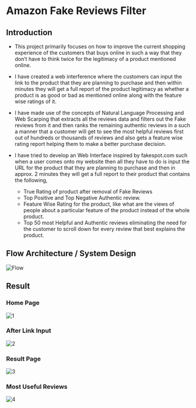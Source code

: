 # Amazon Fake Reviews Filter

## Introduction
* This project primarily focuses on how to improve the current shopping experience of the customers that buys online in such a way that they don’t have to think twice for the legitimacy of a product mentioned online. 

* I have created a web interference where the customers can input the link to the product that they are planning to purchase and then within minutes they will get a full report of the product legitimacy as whether a product is as good or bad as mentioned online along with the feature wise ratings of it. 

* I have made use of the concepts of Natural Language Processing and Web Scarping that extracts all the reviews data and filters out the Fake reviews from it and then ranks the remaining authentic reviews in a such a manner that a customer will get to see the most helpful reviews first out of hundreds or thousands of reviews and also gets a feature wise rating report helping them to make a better purchase decision.

* I have tried to develop an Web Interface inspired by fakespot.com such when a user comes onto my website then all they have to do is input the URL for the product that they are planning to purchase and then in approx. 2 minutes they will get a full report to their product that contains the following,

  * True Rating of product after removal of Fake Reviews
  * Top Positive and Top Negative Authentic review.
  * Feature Wise Rating for the product, like what are the views of people about a particular feature of     the product instead of the whole product.
  * Top 50 most Helpful and Authentic reviews eliminating the need for the customer to scroll down for       every review that best explains the product.

## Flow Architecture / System Design
![Flow](../master/static/images/flow_design.png)

## Result
### Home Page
![1](../master/static/images/out_1.jpg)

### After Link Input
![2](../master/static/images/out_2.jpg)

### Result Page
![3](../master/static/images/out_3.jpg)

### Most Useful Reviews
![4](../master/static/images/out_4.jpg)



